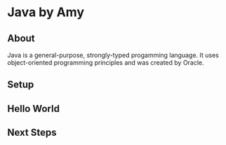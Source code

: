 # Java by Amy

## About
Java is a general-purpose, strongly-typed progamming language. It uses object-oriented programming principles and was created by Oracle.

## Setup

## Hello World

## Next Steps

